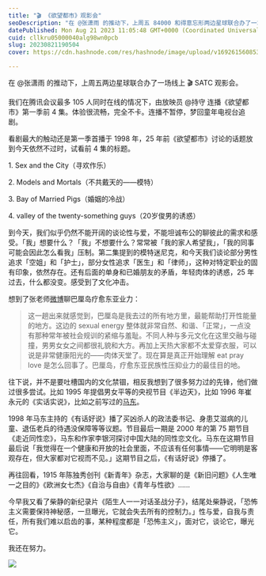 ```yaml
---
title: "🎬 《欲望都市》观影会"
seoDescription: "在 @张潇雨 的推动下，上周五 84000 和得意忘形两边星球联合办了一场线上 🎬 SATC 观影会。"
datePublished: Mon Aug 21 2023 11:05:48 GMT+0000 (Coordinated Universal Time)
cuid: cllkru05000040alg98wn0pcb
slug: 20230821190504
cover: https://cdn.hashnode.com/res/hashnode/image/upload/v1692615608531/87cdf820-694d-45b5-b951-ccb20e8651fb.jpeg

---
```


在 @张潇雨 的推动下，上周五两边星球联合办了一场线上 🎬 SATC 观影会。

我们在腾讯会议最多 105 人同时在线的情况下，由放映员 @持守 连播《欲望都市》第一季前 4 集。体验很流畅，完全不卡。连播不暂停，梦回童年电视台追剧。

看剧最大的触动还是第一季首播于 1998 年，25 年前《欲望都市》讨论的话题放到今天依然不过时，试看前 4 集的标题。

1\. Sex and the City（寻欢作乐）

2\. Models and Mortals（不共戴天的——模特）

3\. Bay of Married Pigs（婚姻的冷战）

4\. valley of the twenty-something guys（20岁俊男的诱惑）

到今天，我们似乎仍然不能开阔的谈论性与爱，不能坦诚布公的聊彼此的需求和感受。「我」想要什么？「我」不想要什么？常常被「我的家人希望我」，「我的同事可能会因此怎么看我」压制。第二集提到的模特迷尼克，和今天我们谈论部分男性追求「空姐」和「护士」，部分女性追求「医生」和「律师」，这种对特定职业的固有印象，依然存在。还有后面的单身和已婚朋友的矛盾，年轻肉体的诱惑，25 年过去，什么都没变。感受到了文化冲击。

想到了张老师[微博](https://weibo.com/1977585731/My0FVouWu)聊巴厘岛疗愈东亚业力：

> 这一趟出来就感觉到，巴厘岛是我去过的所有地方里，最能帮助打开性能量的地方。这边的 sexual energy 整体就非常自然、和谐、「正常」，一点没有那种常年被社会规训的紧缩与羞耻。不同人种与多元文化在这里交融与碰撞，男男女女之间都很礼貌和大方。再加上天热大家都不太爱穿衣服，可以说是非常健康阳光的——肉体天堂了。现在算是真正开始理解 eat pray love 是怎么回事了。巴厘岛，疗愈东亚民族性压抑业力的最佳目的地。

往下说，并不是要吐槽国内的文化禁锢，相反我想到了很多努力过的先锋，他们做过很多尝试。比如 1995 年提倡男女平等的央视节目《半边天》，比如 1996 年崔永元的《实话实说》，比如之前写过的[马东](https://mp.weixin.qq.com/s/xLzGZ1zkkoWg3CXZoQ9S-g)。

1998 年马东主持的《有话好说》播了买凶杀人的政法委书记、身患艾滋病的儿童、退伍老兵的待遇没保障等等议题。节目最后一期是 2000 年的第 75 期节目《走近同性恋》，马东和作家李银河探讨中国大陆的同性恋文化。马东在这期节目最后说「我觉得在一个健康和开放的社会里面，不应该有任何事情——它明明是客观存在，但大家都对它视而不见。」这期节目之后，《有话好说》停播了。

再往回看，1915 年陈独秀创刊《新青年》杂志，大家聊的是《新旧问题》《人生唯一之目的》《欧洲女七杰》《自治与自由》《青年与性欲》……

今早我又看了柴静的新纪录片《陌生人一一对话圣战分子》，结尾处柴静说，「恐怖主义需要保持神秘感，一旦曝光，它就会失去所有的控制力。」性与爱，自我与责任，所有我们难以启齿的事，某种程度都是「恐怖主义」，面对它，谈论它，曝光它。

我还在努力。

![](url)